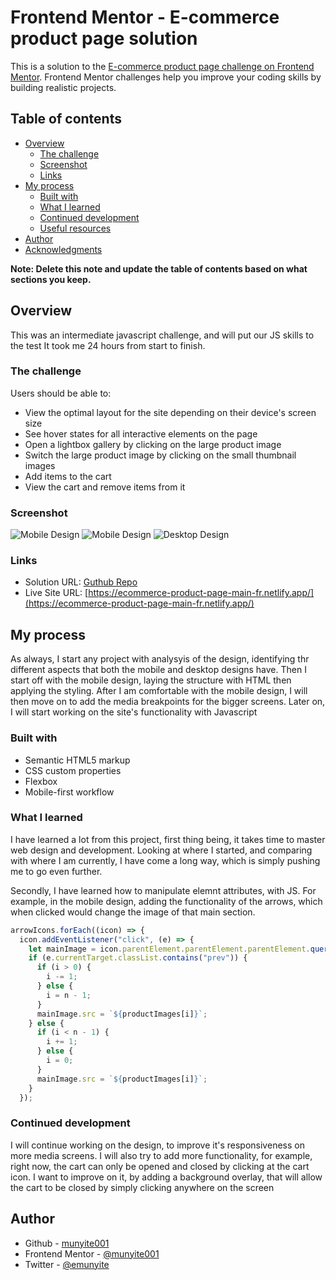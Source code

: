 # Frontend Mentor - E-commerce product page solution

This is a solution to the [E-commerce product page challenge on Frontend Mentor](https://www.frontendmentor.io/challenges/ecommerce-product-page-UPsZ9MJp6). Frontend Mentor challenges help you improve your coding skills by building realistic projects.

## Table of contents

- [Overview](#overview)
  - [The challenge](#the-challenge)
  - [Screenshot](#screenshot)
  - [Links](#links)
- [My process](#my-process)
  - [Built with](#built-with)
  - [What I learned](#what-i-learned)
  - [Continued development](#continued-development)
  - [Useful resources](#useful-resources)
- [Author](#author)
- [Acknowledgments](#acknowledgments)

**Note: Delete this note and update the table of contents based on what sections you keep.**

## Overview
This was an intermediate javascript challenge, and will put our JS skills to the test
It took me 24 hours from start to finish.

### The challenge

Users should be able to:

- View the optimal layout for the site depending on their device's screen size
- See hover states for all interactive elements on the page
- Open a lightbox gallery by clicking on the large product image
- Switch the large product image by clicking on the small thumbnail images
- Add items to the cart
- View the cart and remove items from it

### Screenshot

![Mobile Design](./screenshots/Mobile-design.png)
![Mobile Design](./screenshots/Mobile-design2.png)
![Desktop Design](./screenshots/desktop-design.png)

### Links

- Solution URL: [Guthub Repo](https://munyite001.github.io/Ecommerce-Product-Page-with-Shopping-Cart/)
- Live Site URL: [https://ecommerce-product-page-main-fr.netlify.app/](https://ecommerce-product-page-main-fr.netlify.app/)

## My process
As always, I start any project with analysyis of the design, identifying thr different aspects that both the mobile and desktop designs have.
Then I start off with the mobile design, laying the structure with HTML then applying the styling. 
After I am comfortable with the mobile design, I will then move on to add the media breakpoints for the bigger screens.
Later on, I will start working on the site's functionality with Javascript

### Built with

- Semantic HTML5 markup
- CSS custom properties
- Flexbox
- Mobile-first workflow

### What I learned

I have learned a lot from this project, first thing being, it takes time to master web design and development. Looking at where I started, and comparing with where I am currently, I have come a long way, which is simply pushing me to go even further.

Secondly, I have learned how to manipulate elemnt attributes, with JS. For example, in the mobile design, adding the functionality of the arrows, which when clicked would change the image of that main section.
```js
arrowIcons.forEach((icon) => {
  icon.addEventListener("click", (e) => {
    let mainImage = icon.parentElement.parentElement.parentElement.querySelector('.main-product-image');
    if (e.currentTarget.classList.contains("prev")) {
      if (i > 0) {
        i -= 1;
      } else {
        i = n - 1;
      }
      mainImage.src = `${productImages[i]}`;
    } else {
      if (i < n - 1) {
        i += 1;
      } else {
        i = 0;
      }
      mainImage.src = `${productImages[i]}`;
    }
  });
```

### Continued development

I will continue working on the design, to improve it's responsiveness on more media screens.
I will also try to add more functionality, for example, right now, the cart can only be opened and closed by clicking at the cart icon. I want to improve on it, by adding a background overlay, that will allow the cart to be closed by simply clicking anywhere on the screen

## Author

- Github - [munyite001](https://www.github.com/munyite001)
- Frontend Mentor - [@munyite001](https://www.frontendmentor.io/profile/munyite001)
- Twitter - [@emunyite](https://www.twitter.com/emunyite)